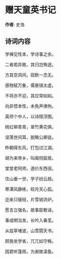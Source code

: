 # 赠天童英书记

**作者**: 史浩

## 诗词内容

学禅见性本，学诗事之余。

二者若异致，其归岂殊途。

方其空洞间，寂默一念无。

感物赋万象，儒悬镜太虚。

不将亦不迎，其应常如如。

向非悟本性，未免声律拘。

英师个中人，以诗隠浮图。

桃红柳青青，翠竹黄花俱。

误落世间耳，脱略公卿徒。

昨朝得东风，打包过江湖。

胡为来帝乡，叫阍彻宸居。

堂堂老阿师，道价东西徂。

住山垂一世，学子纷云趋。

寒潭风静练，皎月天心孤。

迩来只屦轻，片雪销洪炉。

愿言立强名，故事臣敢诬。

事成明当发，长吟入春芜。

从兹窣堵波，山雪閟天书。

顾我坐学省，兀兀如守株。

因君听篷雨，为谢故溪鱼。

